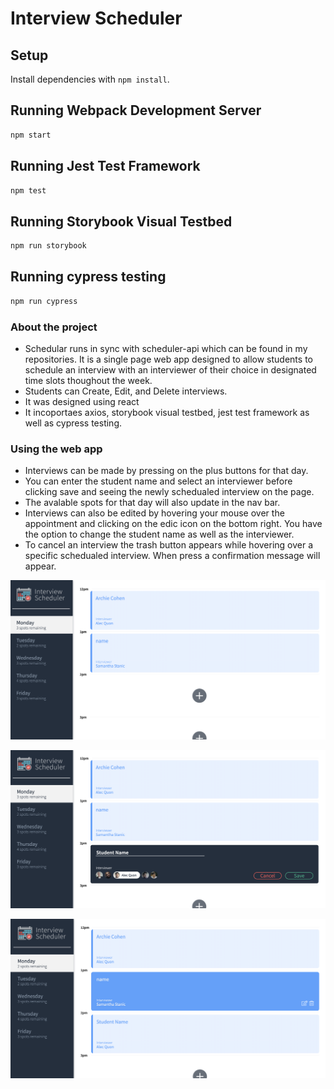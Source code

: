# Interview Scheduler

## Setup

Install dependencies with `npm install`.

## Running Webpack Development Server

```sh
npm start
```

## Running Jest Test Framework

```sh
npm test
```

## Running Storybook Visual Testbed

```sh
npm run storybook
```

## Running cypress testing 

```sh
npm run cypress
```

### About the project 
- Schedular runs in sync with scheduler-api which can be found in my repositories. It is a single page web app designed to allow students to schedule an interview with an interviewer of their choice in designated time slots thoughout the week.
- Students can Create, Edit, and Delete interviews.
- It was designed using react 
- It incoportaes axios, storybook visual testbed, jest test framework as well as cypress testing.

### Using the web app 
- Interviews can be made by pressing on the plus buttons for that day.
- You can enter the student name and select an interviewer before clicking save and seeing the newly schedualed interview on the page.
- The avalable spots for that day will also update in the nav bar.
- Interviews can also be edited by hovering your mouse over the appointment and clicking on the edic icon on the bottom right. You have the option to change the student name as well as the interviewer.
- To cancel an interview the trash button appears while hovering over a specific schedualed interview. When press a confirmation message will appear.

![appointment-form](https://github.com/roshan0926/scheduler/blob/master/docs/appointment-form.png?raw=true)

![creating-an-appointment.png](https://github.com/roshan0926/scheduler/blob/master/docs/creating-an-appointment.png?raw=true)

![view-of-created-appointment.png](https://github.com/roshan0926/scheduler/blob/master/docs/view-of-created-appointment.png?raw=true)
